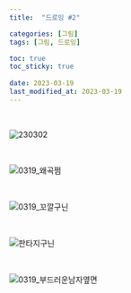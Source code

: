 ```yaml
---
title:  "드로잉 #2"

categories: [그림]
tags: [그림, 드로잉]

toc: true
toc_sticky: true
 
date: 2023-03-19
last_modified_at: 2023-03-19
---
```


<br>

![230302](https://user-images.githubusercontent.com/96360829/222445849-5b350426-2f09-411a-8173-c9a650c10ee9.png)

<br>

![0319_왜곡쩜](https://user-images.githubusercontent.com/96360829/226181119-6b36855b-cfe9-4814-9e2a-bcd5ee366d5f.png)

<br>

![0319_꼬깔구닌](https://user-images.githubusercontent.com/96360829/226374116-38243abe-4694-41d1-9f17-ffcacc916d16.png)

<br>

![판타지구닌](https://user-images.githubusercontent.com/96360829/223442629-76884d03-fa75-4089-bb75-2913d4106159.png)

<br>

![0319_부드러운남자옆면](https://user-images.githubusercontent.com/96360829/226374136-12d0ad2b-7c4e-49f4-8c0b-5f77825bf1bb.png)